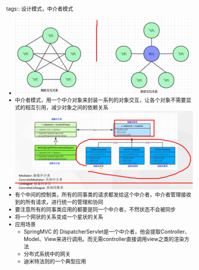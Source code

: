 tags:: 设计模式，中介者模式

- ![image.png](../assets/image_1680424530076_0.png)
- 中介者模式，用一个中介对象来封装一系列的对象交互，让各个对象不需要显式的相互引用，减少对象之间的依赖关系
- ![image.png](../assets/image_1680424616381_0.png)
- 有个中间的控制类，所有的同事类的请求都发给这个中介者，中介者管理接收到的所有请求，进行统一的管理和协同
- 要注意所有的同事类应用的都要是同一个中介者，不然状态不会被同步
- 将一个网状的关系变成一个星状的关系
- 应用场景
	- SpringMVC 的 DispatcherServlet是一个中介者，他会提取Controller、Model、View来进行调用。而无需controller直接调用view之类的渲染方法
	- 分布式系统中的网关
	- 迪米特法则的一个典型应用